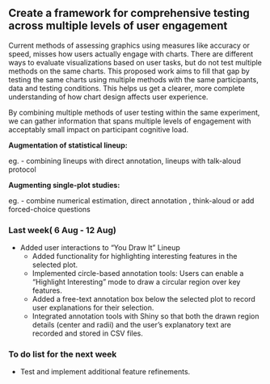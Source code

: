 ## Create a framework for comprehensive testing across multiple levels of user engagement

Current methods of assessing graphics using measures like accuracy or speed, misses how users actually engage with charts. There are different ways to evaluate visualizations based on user tasks, but do not test multiple methods on the same charts. This proposed work aims to fill that gap by testing the same charts using multiple methods with the same participants, data and testing conditions. This helps us get a clearer, more complete understanding of how chart design affects user experience.

By combining multiple methods of user testing within the same experiment, we can gather information that spans multiple levels of engagement with acceptably small impact on participant cognitive load.

**Augmentation of statistical lineup:**

eg. - combining lineups with direct annotation, lineups with talk-aloud protocol

**Augmenting single-plot studies:**

eg. - combine numerical estimation, direct annotation , think-aloud or add forced-choice questions

### Last week( 6 Aug - 12 Aug)

-   Added user interactions to “You Draw It” Lineup
    -   Added functionality for highlighting interesting features in the selected plot.
    -   Implemented circle-based annotation tools: Users can enable a “Highlight Interesting” mode to draw a circular region over key features.
    -   Added a free-text annotation box below the selected plot to record user explanations for their selection.
    -   Integrated annotation tools with Shiny so that both the drawn region details (center and radii) and the user’s explanatory text are recorded and stored in CSV files.

### To do list for the next week

-   Test and implement additional feature refinements.
